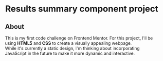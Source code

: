 <div align="center">
 
# Results summary component project  

</div>

## About 

This is my first code challenge on Frontend Mentor. For this project, I'll be using **HTML5** and **CSS** to create a visually appealing webpage.  
While it's currently a static design, I'm thinking about incorporating JavaScript in the future to make it more dynamic and interactive.
